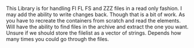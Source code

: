 This Library is for handling FI FL FS and ZZZ files in a read only fashion. I may add the ability to write changes back.
Though that is a bit of work. As you have to recreate the containers from scratch and read the elements. Will have the
ability to find files in the archive and extract the one you want. Unsure if we should store the filelist as a vector of
strings. Depends how many times you could go through the files.
